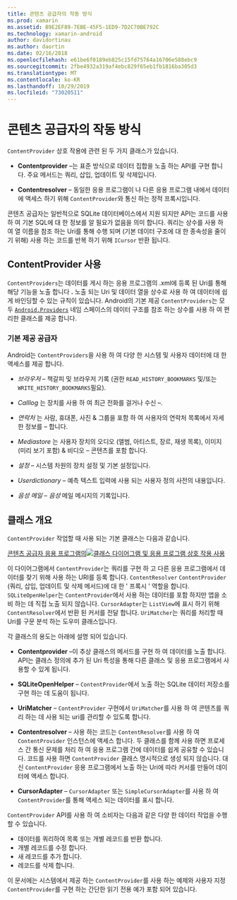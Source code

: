 ```yaml
---
title: 콘텐츠 공급자의 작동 방식
ms.prod: xamarin
ms.assetid: B9E2EF89-7EBE-45F5-1ED9-7D2C70BE792C
ms.technology: xamarin-android
author: davidortinau
ms.author: daortin
ms.date: 02/16/2018
ms.openlocfilehash: e61be6f0189eb825c15fd75764a16706e588ebc9
ms.sourcegitcommit: 2fbe4932a319af4ebc829f65eb1fb1816ba305d3
ms.translationtype: MT
ms.contentlocale: ko-KR
ms.lasthandoff: 10/29/2019
ms.locfileid: "73020511"
---
```

# <a name="how-content-providers-work"></a>콘텐츠 공급자의 작동 방식

`ContentProvider` 상호 작용에 관련 된 두 가지 클래스가 있습니다.

- **Contentprovider** &ndash;는 표준 방식으로 데이터 집합을 노출 하는 API를 구현 합니다. 주요 메서드는 쿼리, 삽입, 업데이트 및 삭제입니다.

- **Contentresolver** &ndash; 동일한 응용 프로그램이 나 다른 응용 프로그램 내에서 데이터에 액세스 하기 위해 `ContentProvider`와 통신 하는 정적 프록시입니다.

콘텐츠 공급자는 일반적으로 SQLite 데이터베이스에서 지원 되지만 API는 코드를 사용 하 여 기본 SQL에 대 한 정보를 알 필요가 없음을 의미 합니다. 쿼리는 상수를 사용 하 여 열 이름을 참조 하는 Uri를 통해 수행 되며 (기본 데이터 구조에 대 한 종속성을 줄이기 위해) 사용 하는 코드를 반복 하기 위해 `ICursor` 반환 됩니다.

## <a name="consuming-a-contentprovider"></a>ContentProvider 사용

`ContentProviders`는 데이터를 게시 하는 응용 프로그램의 .xml에 등록 된 Uri를 통해 해당 기능을 노출 합니다 **.** 노출 되는 Uri 및 데이터 열을 상수로 사용 하 여 데이터에 쉽게 바인딩할 수 있는 규칙이 있습니다. Android의 기본 제공 `ContentProviders`는 모두 [`Android.Providers`](xref:Android.Provider) 네임 스페이스의 데이터 구조를 참조 하는 상수를 사용 하 여 편리한 클래스를 제공 합니다.

### <a name="built-in-providers"></a>기본 제공 공급자

Android는 `ContentProviders`을 사용 하 여 다양 한 시스템 및 사용자 데이터에 대 한 액세스를 제공 합니다.

- *브라우저* &ndash; 책갈피 및 브라우저 기록 (권한 `READ_HISTORY_BOOKMARKS` 및/또는 `WRITE_HISTORY_BOOKMARKS`필요).

- *Calllog* 는 장치를 사용 하 여 최근 전화를 걸거나 수신 &ndash;.

- *연락처* 는 사람, 휴대폰, 사진 & 그룹을 포함 하 여 사용자의 연락처 목록에서 자세한 정보를 &ndash; 합니다.

- *Mediastore* 는 사용자 장치의 오디오 (앨범, 아티스트, 장르, 재생 목록), 이미지 (미리 보기 포함) & 비디오 &ndash; 콘텐츠를 포함 합니다.

- *설정* &ndash; 시스템 차원의 장치 설정 및 기본 설정입니다.

- *Userdictionary* &ndash; 예측 텍스트 입력에 사용 되는 사용자 정의 사전의 내용입니다.

- *음성 메일 &ndash; 음성* 메일 메시지의 기록입니다.

## <a name="classes-overview"></a>클래스 개요

`ContentProvider` 작업할 때 사용 되는 기본 클래스는 다음과 같습니다.

[콘텐츠 공급자 응용 프로그램의![클래스 다이어그램 및 응용 프로그램 상호 작용 사용](how-it-works-images/classdiagram1.png)](how-it-works-images/classdiagram1.png#lightbox)

이 다이어그램에서 `ContentProvider`는 쿼리를 구현 하 고 다른 응용 프로그램에서 데이터를 찾기 위해 사용 하는 URI를 등록 합니다. `ContentResolver` `ContentProvider` (쿼리, 삽입, 업데이트 및 삭제 메서드)에 대 한 ' 프록시 ' 역할을 합니다. `SQLiteOpenHelper`는 `ContentProvider`에서 사용 하는 데이터를 포함 하지만 앱을 소비 하는 데 직접 노출 되지 않습니다.
`CursorAdapter`는 `ListView`에 표시 하기 위해 `ContentResolver`에서 반환 된 커서를 전달 합니다. `UriMatcher`는 쿼리를 처리할 때 Uri를 구문 분석 하는 도우미 클래스입니다.

각 클래스의 용도는 아래에 설명 되어 있습니다.

- **Contentprovider** &ndash;이 추상 클래스의 메서드를 구현 하 여 데이터를 노출 합니다. API는 클래스 정의에 추가 된 Uri 특성을 통해 다른 클래스 및 응용 프로그램에서 사용할 수 있게 됩니다.

- **SQLiteOpenHelper** &ndash; `ContentProvider`에서 노출 하는 SQLite 데이터 저장소를 구현 하는 데 도움이 됩니다.

- **UriMatcher** &ndash; `ContentProvider` 구현에서 `UriMatcher`를 사용 하 여 콘텐츠를 쿼리 하는 데 사용 되는 uri를 관리할 수 있도록 합니다.

- **Contentresolver** &ndash; 사용 하는 코드는 `ContentResolver`를 사용 하 여 `ContentProvider` 인스턴스에 액세스 합니다. 두 클래스를 함께 사용 하면 프로세스 간 통신 문제를 처리 하 여 응용 프로그램 간에 데이터를 쉽게 공유할 수 있습니다. 코드를 사용 하면 `ContentProvider` 클래스 명시적으로 생성 되지 않습니다. 대신 `ContentProvider` 응용 프로그램에서 노출 하는 Uri에 따라 커서를 만들어 데이터에 액세스 합니다.

- **CursorAdapter** &ndash; `CursorAdapter` 또는 `SimpleCursorAdapter`를 사용 하 여 `ContentProvider`를 통해 액세스 되는 데이터를 표시 합니다.

`ContentProvider` API를 사용 하 여 소비자는 다음과 같은 다양 한 데이터 작업을 수행할 수 있습니다.

- 데이터를 쿼리하여 목록 또는 개별 레코드를 반환 합니다.
- 개별 레코드를 수정 합니다.
- 새 레코드를 추가 합니다.
- 레코드를 삭제 합니다.

이 문서에는 시스템에서 제공 하는 `ContentProvider`를 사용 하는 예제와 사용자 지정 `ContentProvider`를 구현 하는 간단한 읽기 전용 예가 포함 되어 있습니다.
